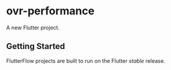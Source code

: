# ovr-performance

A new Flutter project.

## Getting Started

FlutterFlow projects are built to run on the Flutter _stable_ release.

